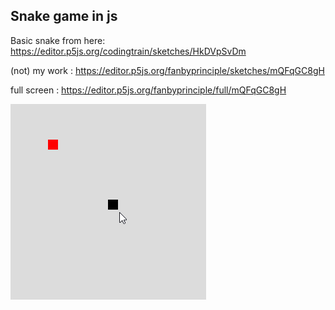 ## Snake game in js

Basic snake from here: https://editor.p5js.org/codingtrain/sketches/HkDVpSvDm

(not) my work : https://editor.p5js.org/fanbyprinciple/sketches/mQFqGC8gH

full screen : https://editor.p5js.org/fanbyprinciple/full/mQFqGC8gH

![](snake.gif)